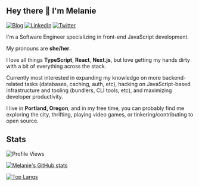 ## Hey there 👋 I'm Melanie

<p>
  <a href="https://www.melanies.dev" target="_blank"><img src="https://img.shields.io/badge/www-melanies.dev-%23be185d" alt="Blog"></a>
  <a href="https://www.linkedin.com/in/melanieseltzer" target="_blank"><img src="https://img.shields.io/badge/LinkedIn-%230077B5.svg?&logo=linkedin&logoColor=white" alt="LinkedIn"></a>
  <a href="https://twitter.com/melanieseltzer" target="_blank"><img src="https://img.shields.io/badge/Twitter-%231DA1F2.svg?&logo=twitter&logoColor=white" alt="Twitter"></a>
</p>

I'm a Software Engineer specializing in front-end JavaScript development. 

My pronouns are **she/her**.

I love all things **TypeScript**, **React**, **Next.js**, but love getting my hands dirty with a bit of everything across the stack.

Currently most interested in expanding my knowledge on more backend-related tasks (databases, caching, auth, etc), hacking on JavaScript-based infrastructure and tooling (bundlers, CLI tools, etc), and maximizing developer productivity.

I live in **Portland, Oregon**, and in my free time, you can probably find me exploring the city, thrifting, playing video games, or tinkering/contributing to open source.

## Stats

<img src="https://komarev.com/ghpvc/?username=melanieseltzer" alt="Profile Views" /> 

[![Melanie's GitHub stats](https://github-readme-stats.vercel.app/api?username=melanieseltzer&show_icons=true)](https://github.com/anuraghazra/github-readme-stats)

[![Top Langs](https://github-readme-stats.vercel.app/api/top-langs/?username=melanieseltzer&hide=shell&layout=compact)](https://github.com/anuraghazra/github-readme-stats)

